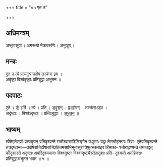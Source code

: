 +++
title = "०५ एत उ"

+++
## अधिमन्त्रम्
अप्तृणसूर्याः। अगस्त्यो मैत्रावरुणिः। अनुष्टुप्।

## मन्त्रः
ए॒त उ॒ त्ये प्रत्य॑दृश्रन्प्रदो॒षं तस्क॑रा इव ।  
अदृ॑ष्टा॒ विश्व॑दृष्टाः॒ प्रति॑बुद्धा अभूतन ॥

## पदपाठः
ए॒ते । ऊं॒ इति॑ । त्ये । प्रति॑ । अ॒दृ॒श्र॒न् । प्र॒ऽदो॒षम् । तस्क॑राःऽइव ।  
अदृ॑ष्टाः । विश्व॑ऽदृष्टाः । प्रति॑ऽबुद्धाः । अ॒भू॒त॒न॒ ॥

## भाष्यम्
त्येतेएतेसर्पाः प्रत्यदृश्रन् प्रतिदृश्यन्ते रात्रौश्वासादिलिङ्गेन उःपूरणः यद्वा तेरात्रौहन्तारः दिवा- एतेप्रतिदृश्यन्ते तत्रदृष्टान्तः—प्रदोषंरात्रिर्दोषारात्रिंप्रतितमसाभिभूतासुरात्रिषुतस्कराइव हिंसका- श्चोरादृश्यन्ते तथातद्वत् कीदृशास्ते अदृष्टाः अपरिदृश्यमानाः विश्वदृष्टाः विश्वन्दृष्टंयैस्तेतादृशाः प्रति- दृश्यन्ते अतोहेनराः प्रतिबुद्धाअभूतन भवत ॥ ५ ॥